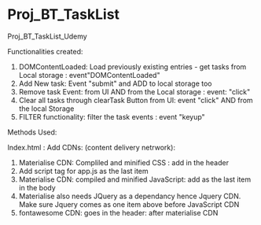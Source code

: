 # Proj_BT_TaskList
Proj_BT_TaskList_Udemy


Functionalities created:

1)  DOMContentLoaded: Load previously existing entries - get tasks from Local storage : event"DOMContentLoaded"
2)  Add New task: Event "submit" and ADD to local storage too
3)  Remove task Event: from UI AND from the Local storage : event: "click" 
4)  Clear all tasks through clearTask Button from UI: event "click" AND from the local Storage
5)  FILTER functionality: filter the task events : event "keyup"

Methods Used: 

Index.html : 
Add CDNs: (content delivery netrwork):
1)	Materialise CDN: Compliled and minified CSS :  add in the header
2)	Add script tag for app.js as the last item
3)	Materialise CDN: compiled and minified JavaScript: add as the last item in the body
4)	Materialise also needs JQuery as a dependancy hence Jquery CDN. Make sure Jquery comes as one item above before JavaScript 	CDN
5)	fontawesome CDN: goes in the header: after materialise CDN

